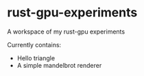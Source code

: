 # rust-gpu-experiments
A workspace of my rust-gpu experiments

Currently contains:
- Hello triangle
- A simple mandelbrot renderer
